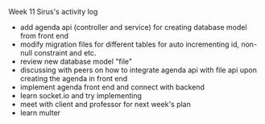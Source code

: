 Week 11
Sirus's activity log
- add agenda api (controller and service) for creating database model from front end
- modify migration files for different tables for auto incrementing id, non-null constraint and etc.
- review new database model "file"
- discussing with peers on how to integrate agenda api with file api upon creating the agenda in front end
- implement agenda front end and connect with backend
- learn socket.io and try implementing
- meet with client and professor for next week's plan
- learn multer